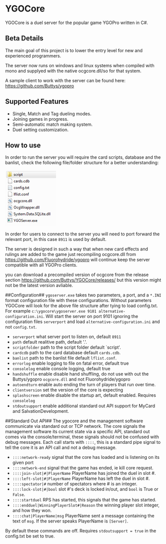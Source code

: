 YGOCore
===================
YGOCore is a duel server for the popular game YGOPro written in C#.

## Beta Details ##

The main goal of this project is to lower the entry level for new and experienced programmers.

The server now runs on windows and linux systems when compiled with mono and supplyed with the native ocgcore.dll/so for that system.

A sample client to work with the server can be found here: https://github.com/Buttys/ygopro

## Supported Features ##

* Single, Match and Tag dueling modes.
* Joining games in progress.
* Semi-automatic match making system.
* Duel setting customization. 

## How to use ##

In order to run the server you will require the card scripts, database and the banlist, check the following file/folder structure for a better understanding:

![alt text](https://raw.githubusercontent.com/SalvationDevelopment/YGOCore/master/filestructure.png "File Structure")

In order for users to connect to the server you will need to port forward the relevant port, in this case `8911` is used by default.

The server is designed in such a way that when new card effects and rulings are added to the game just recompiling ocgcore.dll from https://github.com/Fluorohydride/ygopro will continue keep the server compatible with all YGOPro clients.

you can download a precompiled version of ocgcore from the release section https://github.com/Buttys/YGOCore/releases/
but this version might not be the latest version avliable.

##Configuration##
`ygoserver.exe` takes two parameters, a port, and a `*.INI` format configuration file with these configurations. Without parameters YGOCore will look for the above file structure after tying to load config.txt. For example `c:\ygocore\ygoserver.exe 9101 alternative-configuration.ini`. Will start the server on port 9101 ignoring the configuration files `serverport` and load `alternative-configuration.ini` and not `config.txt`.

* `serverport` what server port to listen on, default `8911`
* `path` default realitive path, default '.'.
* `scriptfolder` path to the script folder default `script'.
* `cardcdb` path to the card database default `cards.cdb`.
* `banlist` path to the banlist file default `lflist.conf`.
* `errorlog` enable logging to file on fatal error, default true
* `consolelog` enable console logging, default true
* `handshuffle` enable disable hand shuffling, do not use with out the Buttys/ygopro `ocgcore.dll` and not Fluorohydride/ygopro
* `autoendturn` enable auto ending the turn of players that run over time.
* `clientversion` set the version of the core is expecting
* `splashscreen` enable disable the startup art, default enabled. Requires `consolelog`
* `stdoutsupport` enable additional standard out API support for MyCard and SalvationDevelopment.

##Standard Out API##
The ygocore and the management software communicate via standard out or TCP network. The core signals the management software its current state via a specific API, standard out comes via the console/terminal, these signals should not be confused with debug messages. Each call starts with `::::`, this is a standard pipe signal to tell the core it is an API call and not a debug message.

* `::::network-ready` signal that the core has loaded and is listening on its given port
* `::::network-end` signal that the game has ended,  ie kill core request.
* `::::join-slot|#|PlayerName` PlayerName has joined the duel in slot #.
* `::::left-slot|#|PlayerName` PlayerName has left the duel in slot #.
* `::::spectator|#` number of spectators where # is an integer.
* `::::lock-slot|#|bool` slot #'s deck is locked in/out, and `bool` is True or `False`.
* `::::startduel` RPS has started, this signals that the game has started.
* `::::endduel|WinningPlayerSlot#|Reason` the winning player slot integer, and how they won.
* `::::chat|PlayerName|msg` PlayerName sent a message containing the text of `msg`. If the server speaks PlayerName is `[Server]`.

By default these commands are off. Requires `stdoutsupport = true` in the config.txt be set to true.